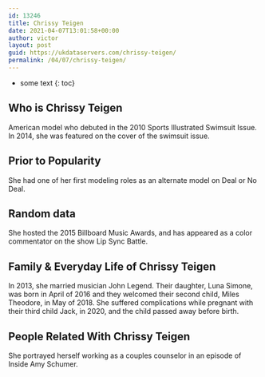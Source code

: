 ```yaml
---
id: 13246
title: Chrissy Teigen
date: 2021-04-07T13:01:58+00:00
author: victor
layout: post
guid: https://ukdataservers.com/chrissy-teigen/
permalink: /04/07/chrissy-teigen/
---
```


* some text
{: toc}


## Who is Chrissy Teigen



American model who debuted in the 2010 Sports Illustrated Swimsuit Issue. In 2014, she was featured on the cover of the swimsuit issue.

                
                
                
## Prior to Popularity



She had one of her first modeling roles as an alternate model on Deal or No Deal.

                
                
                
## Random data



She hosted the 2015 Billboard Music Awards, and has appeared as a color commentator on the show Lip Sync Battle. 

                
                
                
## Family & Everyday Life of Chrissy Teigen



In 2013, she married musician John Legend. Their daughter, Luna Simone, was born in April of 2016 and they welcomed their second child, Miles Theodore, in May of 2018. She suffered complications while pregnant with their third child Jack, in 2020, and the child passed away before birth. 

                
                
                
## People Related With Chrissy Teigen



She portrayed herself working as a couples counselor in an episode of Inside Amy Schumer.

                
              
            
          
          
          